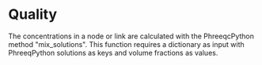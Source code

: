 # Quality 

The concentrations in a node or link are calculated with the PhreeqcPython method "mix_solutions". This function requires a dictionary as input with PhreeqPython solutions as keys and volume fractions as values. 

